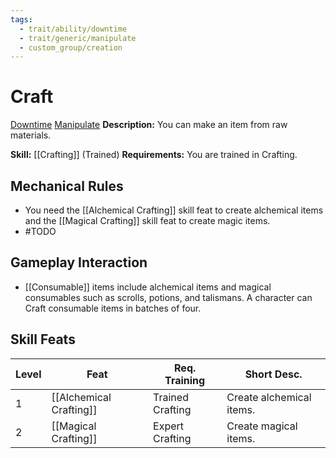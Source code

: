 ```yaml
---
tags:
  - trait/ability/downtime
  - trait/generic/manipulate
  - custom_group/creation
---
```

# Craft

[Downtime](Downtime.md "Action & Ability Trait") [Manipulate](Manipulate.md "General Trait")
**Description:** You can make an item from raw materials.

**Skill:** [[Crafting]] (Trained)
**Requirements:** You are trained in Crafting.

## Mechanical Rules

- You need the [[Alchemical Crafting]] skill feat to create alchemical items and the [[Magical Crafting]] skill feat to create magic items.
- #TODO 

## Gameplay Interaction

- [[Consumable]] items include alchemical items and magical consumables such as scrolls, potions, and talismans. A character can Craft consumable items in batches of four.


## Skill Feats

| Level | Feat                    | Req. Training    | Short Desc.              |
| ----- | ----------------------- | ---------------- | ------------------------ |
| 1     | [[Alchemical Crafting]] | Trained Crafting | Create alchemical items. |
| 2     | [[Magical Crafting]]    | Expert Crafting  | Create magical items.    |

